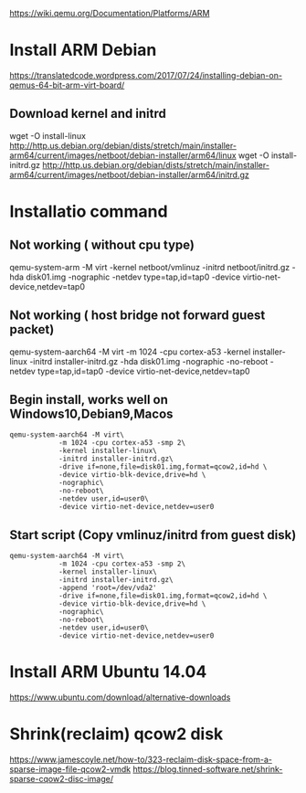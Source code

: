 https://wiki.qemu.org/Documentation/Platforms/ARM

# Install ARM Debian
https://translatedcode.wordpress.com/2017/07/24/installing-debian-on-qemus-64-bit-arm-virt-board/

## Download kernel and initrd
wget -O install-linux http://http.us.debian.org/debian/dists/stretch/main/installer-arm64/current/images/netboot/debian-installer/arm64/linux
wget -O install-initrd.gz http://http.us.debian.org/debian/dists/stretch/main/installer-arm64/current/images/netboot/debian-installer/arm64/initrd.gz

# Installatio command
## Not working ( without cpu type)
qemu-system-arm -M virt  -kernel netboot/vmlinuz -initrd netboot/initrd.gz -hda disk01.img -nographic -netdev type=tap,id=tap0 -device virtio-net-device,netdev=tap0


## Not working ( host bridge not forward guest packet)
qemu-system-aarch64 -M virt -m 1024 -cpu cortex-a53 -kernel installer-linux -initrd installer-initrd.gz -hda disk01.img -nographic -no-reboot -netdev type=tap,id=tap0 -device virtio-net-device,netdev=tap0

## Begin install, works well on Windows10,Debian9,Macos
```
qemu-system-aarch64 -M virt\
			-m 1024 -cpu cortex-a53 -smp 2\
			-kernel installer-linux\
			-initrd installer-initrd.gz\
			-drive if=none,file=disk01.img,format=qcow2,id=hd \
			-device virtio-blk-device,drive=hd \
			-nographic\
			-no-reboot\
			-netdev user,id=user0\
			-device virtio-net-device,netdev=user0
```

## Start script (Copy vmlinuz/initrd from guest disk)
```
qemu-system-aarch64 -M virt\
			-m 1024 -cpu cortex-a53 -smp 2\
			-kernel installer-linux\
			-initrd installer-initrd.gz\
			-append 'root=/dev/vda2'
			-drive if=none,file=disk01.img,format=qcow2,id=hd \
			-device virtio-blk-device,drive=hd \
			-nographic\
			-no-reboot\
			-netdev user,id=user0\
			-device virtio-net-device,netdev=user0
```


# Install ARM Ubuntu 14.04
https://www.ubuntu.com/download/alternative-downloads

# Shrink(reclaim) qcow2 disk
https://www.jamescoyle.net/how-to/323-reclaim-disk-space-from-a-sparse-image-file-qcow2-vmdk
https://blog.tinned-software.net/shrink-sparse-cqow2-disc-image/
